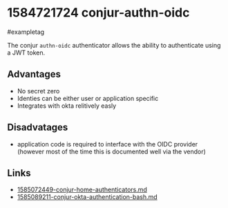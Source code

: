 # 1584721724 conjur-authn-oidc
#exampletag

The conjur `authn-oidc` authenticator allows the ability to authenticate using a JWT token.

## Advantages
- No secret zero
- Identies can be either user or application specific
- Integrates with okta relitively easly

## Disadvatages
- application code is required to interface with the OIDC provider (however most of the time this is documented well via the vendor)

## Links
- [1585072449-conjur-home-authenticators.md](1585072449-conjur-home-authenticators.md)
- [1585089211-conjur-okta-authentication-bash.md](1585089211-conjur-okta-authentication-bash.md)
